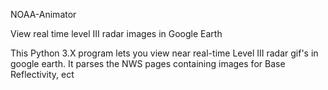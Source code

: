 NOAA-Animator

View real time level III radar images in Google Earth

This Python 3.X program lets you view near real-time Level III radar gif's in google earth. It parses the NWS pages containing images for Base Reflectivity, ect
